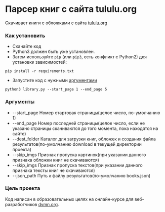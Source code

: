 # Парсер книг с сайта tululu.org

Скачивает книги с обложками с сайта [tululu.org](https://tululu.org)

### Как установить

- Скачайте код
- Python3 должен быть уже установлен. 
- Затем используйте `pip` (или `pip3`, есть конфликт с Python2) для установки зависимостей:
```
pip install -r requirements.txt
```
- Запустите код с нужными [аргументами](#Аргументы)
```
python3 library.py --start_page 1 --end_page 5
```

### Аргументы
- --start_page Номер стартовая страницы(целое число, по-умолчанию 1)
- --end_page Номер последней страницы(целое число, если не указано страницы скачиваются до того момента, пока находятся на сайте)
- --dest_folder Каталог для загрузки книг, обложек и создания файла результатов(по-умолчанию download в текущей директории проекта)
- --skip_imgs Признак пропуска картинок(при указании данного признака обложки книг не скачиваются)
- --skip_imgs Признак пропуска текстов(при указании данного признака тексты книг не скачиваются)
- --json_path Путь к файлу результатов(по-умолчанию books.json)

### Цель проекта

Код написан в образовательных целях на онлайн-курсе для веб-разработчиков [dvmn.org](https://dvmn.org/).